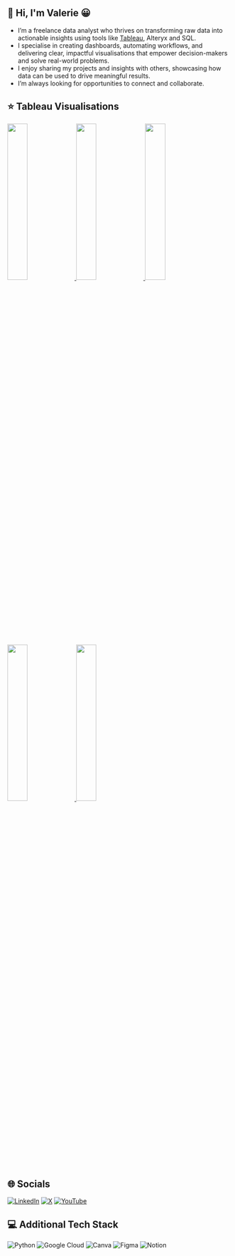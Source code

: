 ## 👋 Hi, I'm Valerie 😀
- I’m a freelance data analyst who thrives on transforming raw data into actionable insights using tools like [Tableau](https://public.tableau.com/app/profile/valerie.madojemu/vizzes), Alteryx and SQL.
- I specialise in creating dashboards, automating workflows, and delivering clear, impactful visualisations that empower decision-makers and solve real-world problems.
- I enjoy sharing my projects and insights with others, showcasing how data can be used to drive meaningful results.
- I’m always looking for opportunities to connect and collaborate.


## ⭐ Tableau Visualisations
<a href="https://public.tableau.com/app/profile/valerie.madojemu/viz/SuperstoreReturnsAnalysis_17368249639540/SuperstoreReturnAnalysis">
    <img src="https://public.tableau.com/thumb/views/UXDesignPrinciples/LandingPage" width ="30%">
  </a>
<a href="https://public.tableau.com/app/profile/valerie.madojemu/viz/UXDesignPrinciples/LandingPage">
    <img src="https://public.tableau.com/thumb/views/SuperstoreReturnAnalysis" width ="30%">
  </a>
  <a href="https://public.tableau.com/app/profile/valerie.madojemu/viz/UIDesignPrinciples/LandingPage">
    <img src="https://public.tableau.com/thumb/views/UIDesignPrinciples/LandingPage" width ="30%">
  </a>
    <a href="https://public.tableau.com/app/profile/valerie.madojemu/viz/DeliverooHotspots/DeliverooHotspot">
    <img src="https://public.tableau.com/thumb/views/DeliverooHotspots/DeliverooHotspot" width ="30%">
  </a>
    </a>
    <a href="https://public.tableau.com/app/profile/valerie.madojemu/viz/MarvelMoviePerformancesMM2024W16/MarvelMoviePerformance">
    <img src="https://public.tableau.com/thumb/views/MarvelMoviePerformancesMM2024W16/MarvelMoviePerformance" width ="30%">
  </a>

## 🌐 Socials
[![LinkedIn](https://img.shields.io/badge/LinkedIn-%230077B5.svg?logo=linkedin&logoColor=white)](https://linkedin.com/in/valeriemadojemu) [![X](https://img.shields.io/badge/X-black.svg?logo=X&logoColor=white)](https://x.com/@Mad4Viz) [![YouTube](https://img.shields.io/badge/YouTube-%23FF0000.svg?logo=YouTube&logoColor=white)](https://youtube.com/@UCG2MdkQ_0SdiyP43qOknWrg) 

## 💻 Additional Tech Stack
![Python](https://img.shields.io/badge/python-3670A0?style=flat-square&logo=python&logoColor=ffdd54) ![Google Cloud](https://img.shields.io/badge/GoogleCloud-%234285F4.svg?style=flat-square&logo=google-cloud&logoColor=white) ![Canva](https://img.shields.io/badge/Canva-%2300C4CC.svg?style=flat-square&logo=Canva&logoColor=white) ![Figma](https://img.shields.io/badge/figma-%23F24E1E.svg?style=flat-square&logo=figma&logoColor=white) ![Notion](https://img.shields.io/badge/Notion-%23000000.svg?style=flat-square&logo=notion&logoColor=white)




<!-- Proudly created with GPRM ( https://gprm.itsvg.in ) -->
